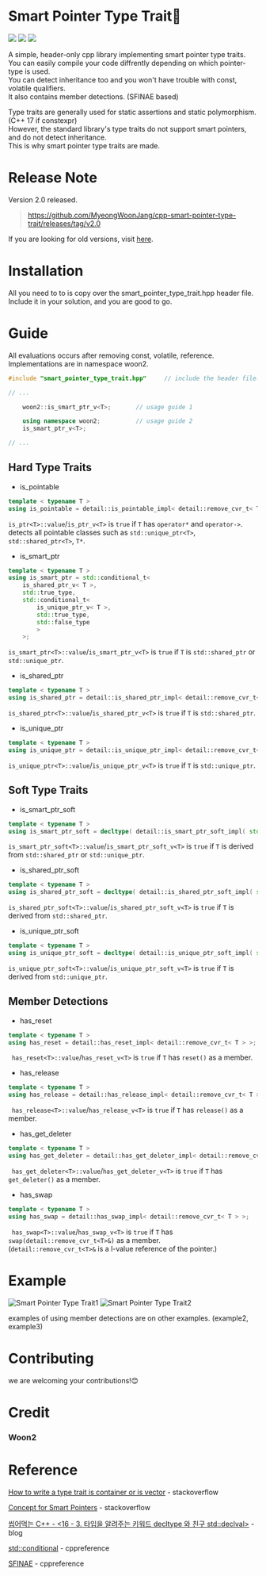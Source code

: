 # Smart Pointer Type Trait🎈  
<a href="https://isocpp.org/"><img src="https://img.shields.io/badge/Launguage-C%2B%2B-green"/></a>  <a href="https://en.wikipedia.org/wiki/C%2B%2B17"><img src="https://img.shields.io/badge/C%2B%2B-14%2C%2017-blue"/></a>  <a href="https://github.com/MyeongWoonJang/cpp-smart-pointer-type-trait/releases"><img src="https://img.shields.io/badge/build-passing-brightgreen"/></a>

A simple, header-only cpp library implementing smart pointer type traits.  
You can easily compile your code diffrently depending on which pointer-type is used.  
You can detect inheritance too and you won't have trouble with const, volatile qualifiers.  
It also contains member detections. (SFINAE based)

Type traits are generally used for static assertions and static polymorphism. (C++ 17 if constexpr)  
However, the standard library's type traits do not support smart pointers, and do not detect inheritance.  
This is why smart pointer type traits are made.

# Release Note
Version 2.0 released.
> https://github.com/MyeongWoonJang/cpp-smart-pointer-type-trait/releases/tag/v2.0


If you are looking for old versions, visit [here](https://github.com/MyeongWoonJang/cpp-smart-pointer-type-trait/releases).


# Installation
All you need to to is copy over the smart_pointer_type_trait.hpp header file.  
Include it in your solution, and you are good to go.


# Guide
All evaluations occurs after removing const, volatile, reference.  
Implementations are in namespace woon2.  
```c++
#include "smart_pointer_type_trait.hpp"		// include the header file.

// ...

	woon2::is_smart_ptr_v<T>;		// usage guide 1

	using namespace woon2;			// usage guide 2
	is_smart_ptr_v<T>;

// ...
```

## Hard Type Traits
* is_pointable
```c++
template < typename T >
using is_pointable = detail::is_pointable_impl< detail::remove_cvr_t< T > >;
```
```is_ptr<T>::value```/```is_ptr_v<T>``` is ```true``` if ```T``` has ```operator*``` and ```operator->```.  
detects all pointable classes such as ```std::unique_ptr<T>```, ```std::shared_ptr<T>```, ```T*```.

* is_smart_ptr
```c++
template < typename T >
using is_smart_ptr = std::conditional_t<
	is_shared_ptr_v< T >,
	std::true_type,
	std::conditional_t<
		is_unique_ptr_v< T >,
		std::true_type,
		std::false_type
		>
	>;
```
```is_smart_ptr<T>::value```/```is_smart_ptr_v<T>``` is ```true``` if ```T``` is ```std::shared_ptr``` or ```std::unique_ptr```.


* is_shared_ptr
```c++
template < typename T >
using is_shared_ptr = detail::is_shared_ptr_impl< detail::remove_cvr_t< T > >;
```
```is_shared_ptr<T>::value```/```is_shared_ptr_v<T>``` is ```true``` if ```T``` is ```std::shared_ptr```.

* is_unique_ptr
```c++
template < typename T >
using is_unique_ptr = detail::is_unique_ptr_impl< detail::remove_cvr_t< T > >;
```
```is_unique_ptr<T>::value```/```is_unique_ptr_v<T>``` is ```true``` if ```T``` is ```std::unique_ptr```.


## Soft Type Traits
* is_smart_ptr_soft
```c++
template < typename T >
using is_smart_ptr_soft = decltype( detail::is_smart_ptr_soft_impl( std::declval< detail::remove_cvr_t< T >* >() ) );
```
```is_smart_ptr_soft<T>::value```/```is_smart_ptr_soft_v<T>``` is ```true``` if ```T``` is derived from ```std::shared_ptr``` or ```std::unique_ptr```.

* is_shared_ptr_soft
```c++
template < typename T >
using is_shared_ptr_soft = decltype( detail::is_shared_ptr_soft_impl( std::declval< detail::remove_cvr_t< T >* >() ) );
```
```is_shared_ptr_soft<T>::value```/```is_shared_ptr_soft_v<T>``` is ```true``` if ```T``` is derived from ```std::shared_ptr```.

* is_unique_ptr_soft<T>
```c++
template < typename T >
using is_unique_ptr_soft = decltype( detail::is_unique_ptr_soft_impl( std::declval< detail::remove_cvr_t< T >* >() ) );
```
```is_unique_ptr_soft<T>::value```/```is_unique_ptr_soft_v<T>``` is ```true``` if ```T``` is derived from ```std::unique_ptr```.
	
## Member Detections
* has_reset
```c++
template < typename T >
using has_reset = detail::has_reset_impl< detail::remove_cvr_t< T > >;	
```
``` has_reset<T>::value```/```has_reset_v<T>``` is ```true``` if ```T``` has ```reset()``` as a member.
	
* has_release
```c++
template < typename T >
using has_release = detail::has_release_impl< detail::remove_cvr_t< T > >;	
```
``` has_release<T>::value```/```has_release_v<T>``` is ```true``` if ```T``` has ```release()``` as a member.
	
* has_get_deleter
```c++
template < typename T >
using has_get_deleter = detail::has_get_deleter_impl< detail::remove_cvr_t< T > >;	
```
``` has_get_deleter<T>::value```/```has_get_deleter_v<T>``` is ```true``` if ```T``` has ```get_deleter()``` as a member.
	
* has_swap
```c++
template < typename T >
using has_swap = detail::has_swap_impl< detail::remove_cvr_t< T > >;	
```
``` has_swap<T>::value```/```has_swap_v<T>``` is ```true``` if ```T``` has ```swap(detail::remove_cvr_t<T>&)``` as a member.  
(```detail::remove_cvr_t<T>&``` is a l-value reference of the pointer.)

# Example
![Smart Pointer Type Trait1](https://user-images.githubusercontent.com/73771162/147122310-58b2a730-2e5e-4f7f-a734-0f690dedfdea.PNG)
![Smart Pointer Type Trait2](https://user-images.githubusercontent.com/73771162/147122315-176ae870-1687-4681-840e-a6493a2bb584.PNG)

examples of using member detections are on other examples. (example2, example3)
  
# Contributing
  we are welcoming your contributions!😊


# Credit
  ### **Woon2**
  
# Reference
[How to write a type trait is container or is vector](https://stackoverflow.com/questions/12042824/how-to-write-a-type-trait-is-container-or-is-vector) - stackoverflow
  
[Concept for Smart Pointers](https://stackoverflow.com/questions/65752626/concept-for-smart-pointers) - stackoverflow

[씹어먹는 C++ - <16 - 3. 타입을 알려주는 키워드 decltype 와 친구 std::declval>](https://modoocode.com/294) - blog

[std::conditional](https://en.cppreference.com/w/cpp/types/conditional) - cppreference
  
[SFINAE](https://en.cppreference.com/w/cpp/language/sfinae) - cppreference
